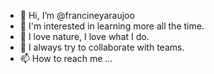 - 👋 Hi, I’m @francineyaraujoo
- 👀 I'm interested in learning more all the time.
- 🌱 I love nature, I love what I do.
- 💞️ I always try to collaborate with teams.
- 📫 How to reach me ...

<!---
francineyaraujoo/francineyaraujoo is a ✨ special ✨ repository because its `README.md` (this file) appears on your GitHub profile.
You can click the Preview link to take a look at your changes.
--->
